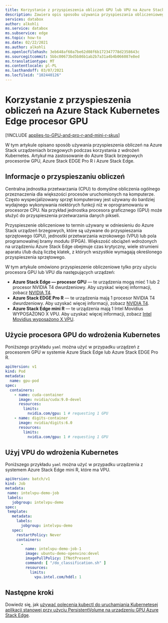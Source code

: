 ```yaml
---
title: Korzystanie z przyspieszenia obliczeń GPU lub VPU na Azure Stack urządzeniach brzegowych na potrzeby wdrożeń Kubernetes | Microsoft Docs
description: Zawiera opis sposobu używania przyspieszania obliczeniowego procesora GPU lub VPU w systemie Azure Stack brzegowej procesora GPU, Azure Stack brzeg Pro R lub Azure Stack Edge mini RI dla wdrożeń Kubernetes.
services: databox
author: alkohli
ms.service: databox
ms.subservice: edge
ms.topic: how-to
ms.date: 02/22/2021
ms.author: alkohli
ms.openlocfilehash: 3eb648af60a7be62d08f6b172347778d2358643c
ms.sourcegitcommit: 5bbc00673bd5b86b1ab2b7a31a4b4b066087e8ed
ms.translationtype: MT
ms.contentlocale: pl-PL
ms.lasthandoff: 03/07/2021
ms.locfileid: "102440126"
---
```

# <a name="use-compute-acceleration-on-azure-stack-edge-pro-gpu-for-kubernetes-deployment"></a>Korzystanie z przyspieszenia obliczeń na Azure Stack Kubernetes Edge procesor GPU

[!INCLUDE [applies-to-GPU-and-pro-r-and-mini-r-skus](../../includes/azure-stack-edge-applies-to-gpu-pro-r-mini-r-sku.md)]

W tym artykule opisano sposób używania przyspieszenia obliczeń na Azure Stack urządzeniach brzegowych podczas korzystania z wdrożeń Kubernetes. Artykuł ma zastosowanie do Azure Stack brzegowych procesorów GPU, Azure Stack EDGE Pro R i Azure Stack Edge.


## <a name="about-compute-acceleration"></a>Informacje o przyspieszaniu obliczeń 

Centralna jednostka przetwarzania (CPU) to domyślne obliczenia ogólnego przeznaczenia dla większości procesów uruchomionych na komputerze. Często wyspecjalizowany sprzęt komputerowy jest używany do bardziej wydajnego wykonywania niektórych funkcji niż w oprogramowaniu w procesorze CPU. Na przykład jednostka procesora graficznego (GPU) może służyć do przyspieszenia przetwarzania danych pikseli.  

Przyspieszenie obliczeniowe to termin używany w odniesieniu do Azure Stack urządzeń brzegowych, które są używane do przyspieszania sprzętowego (GPU), jednostki przetwarzania wzrokowego (VPU) lub pola programowalnej bramy modułu (FPGA). Większość obciążeń wdrożonych na urządzeniu Azure Stack Edge obejmuje czas krytyczny, wiele strumieni aparatu i/lub dużą liczbę klatek, z których wszystkie wymagają określonego przyspieszenia sprzętowego.

W tym artykule omówiono przyspieszenie obliczeniowe tylko przy użyciu procesora GPU lub VPU dla następujących urządzeń:

- **Azure Stack Edge — procesor GPU** — te urządzenia mogą mieć 1 lub 2 procesor NVIDIA T4 dwurdzeniowy. Aby uzyskać więcej informacji, zobacz [NVIDIA T4](https://www.nvidia.com/en-us/data-center/tesla-t4/).
- **Azure Stack EDGE Pro R** — te urządzenia mają 1 procesor NVIDIA T4 dwurdzeniowy. Aby uzyskać więcej informacji, zobacz [NVIDIA T4](https://www.nvidia.com/en-us/data-center/tesla-t4/).
- **Azure Stack Edge mini R** — te urządzenia mają 1 Intel Movidius WYPOSAŻONO X VPU. Aby uzyskać więcej informacji, zobacz [Intel Movidius wyposażono X VPU](https://www.movidius.com/MyriadX).


## <a name="use-gpu-for-kubernetes-deployment"></a>Użycie procesora GPU do wdrożenia Kubernetes

Poniższego przykładu `yaml` można użyć w przypadku urządzeń z procesorem GPU w systemie Azure Stack Edge lub Azure Stack EDGE Pro R.

<!--In a production scenario, Pods are not used directly and these are wrapped around higher level constructs like Deployment, ReplicaSet which maintain the desired state in case of pod restarts, failures.-->

```yml
apiVersion: v1
kind: Pod
metadata:
  name: gpu-pod
spec:
  containers:
    - name: cuda-container
      image: nvidia/cuda:9.0-devel
      resources:
        limits:
          nvidia.com/gpu: 1 # requesting 1 GPU
    - name: digits-container
      image: nvidia/digits:6.0
      resources:
        limits:
          nvidia.com/gpu: 1 # requesting 1 GPU
```


## <a name="use-vpu-for-kubernetes-deployment"></a>Użyj VPU do wdrożenia Kubernetes

Poniższego przykładu `yaml` można użyć w przypadku urządzenia z systemem Azure Stack Edge mini R, które ma VPU.

```yml
apiVersion: batch/v1
kind: Job
metadata:
 name: intelvpu-demo-job
 labels:
   jobgroup: intelvpu-demo
spec:
 template:
   metadata:
     labels:
       jobgroup: intelvpu-demo
   spec:
     restartPolicy: Never
     containers:
       -
         name: intelvpu-demo-job-1
         image: ubuntu-demo-openvino:devel
         imagePullPolicy: IfNotPresent
         command: [ "/do_classification.sh" ]
         resources:
           limits:
             vpu.intel.com/hddl: 1
```


## <a name="next-steps"></a>Następne kroki

Dowiedz się, jak [używać polecenia kubectl do uruchamiania Kubernetesej aplikacji stanowej przy użyciu PersistentVolume na urządzeniu GPU Azure Stack Edge](azure-stack-edge-gpu-deploy-stateful-application-static-provision-kubernetes.md).
